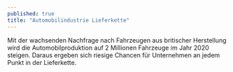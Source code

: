 ```yaml
---
published: true
title: "Automobilindustrie Lieferkette"
---
```

Mit der wachsenden Nachfrage nach Fahrzeugen aus britischer Herstellung wird die Automobilproduktion auf 2 Millionen Fahrzeuge im Jahr 2020 steigen. Daraus ergeben sich riesige Chancen für Unternehmen an jedem Punkt in der Lieferkette.
